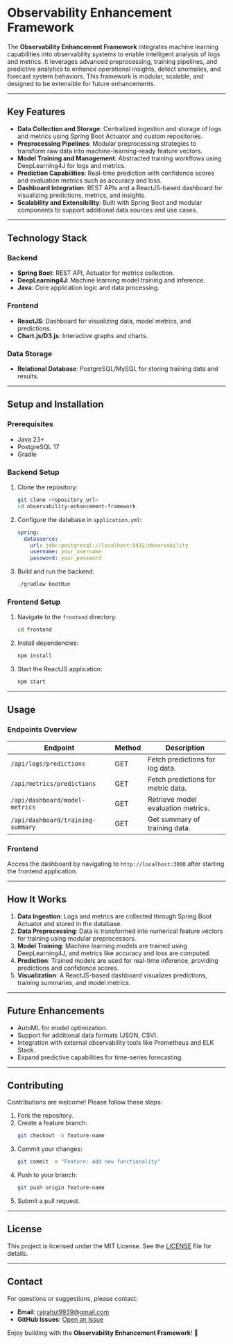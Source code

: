 # **Observability Enhancement Framework**

The **Observability Enhancement Framework** integrates machine learning capabilities into observability systems to enable intelligent analysis of logs and metrics. It leverages advanced preprocessing, training pipelines, and predictive analytics to enhance operational insights, detect anomalies, and forecast system behaviors. This framework is modular, scalable, and designed to be extensible for future enhancements.

---

## **Key Features**

- **Data Collection and Storage**: Centralized ingestion and storage of logs and metrics using Spring Boot Actuator and custom repositories.
- **Preprocessing Pipelines**: Modular preprocessing strategies to transform raw data into machine-learning-ready feature vectors.
- **Model Training and Management**: Abstracted training workflows using DeepLearning4J for logs and metrics.
- **Prediction Capabilities**: Real-time prediction with confidence scores and evaluation metrics such as accuracy and loss.
- **Dashboard Integration**: REST APIs and a ReactJS-based dashboard for visualizing predictions, metrics, and insights.
- **Scalability and Extensibility**: Built with Spring Boot and modular components to support additional data sources and use cases.

---

## **Technology Stack**

### **Backend**
- **Spring Boot**: REST API, Actuator for metrics collection.
- **DeepLearning4J**: Machine learning model training and inference.
- **Java**: Core application logic and data processing.

### **Frontend**
- **ReactJS**: Dashboard for visualizing data, model metrics, and predictions.
- **Chart.js/D3.js**: Interactive graphs and charts.

### **Data Storage**
- **Relational Database**: PostgreSQL/MySQL for storing training data and results.

---

## **Setup and Installation**

### **Prerequisites**
- Java 23+
- PostgreSQL 17
- Gradle

### **Backend Setup**
1. Clone the repository:
   ```bash
   git clone <repository_url>
   cd observability-enhancement-framework
   ```

2. Configure the database in `application.yml`:
   ```yaml
   spring:
     datasource:
       url: jdbc:postgresql://localhost:5432/observability
       username: your_username
       password: your_password
   ```

3. Build and run the backend:
   ```bash
   ./gradlew bootRun
   ```

### **Frontend Setup**
1. Navigate to the `frontend` directory:
   ```bash
   cd frontend
   ```

2. Install dependencies:
   ```bash
   npm install
   ```

3. Start the ReactJS application:
   ```bash
   npm start
   ```

---

## **Usage**

### **Endpoints Overview**
| Endpoint                          | Method | Description                           |
|-----------------------------------|--------|---------------------------------------|
| `/api/logs/predictions`           | GET    | Fetch predictions for log data.       |
| `/api/metrics/predictions`        | GET    | Fetch predictions for metric data.    |
| `/api/dashboard/model-metrics`    | GET    | Retrieve model evaluation metrics.    |
| `/api/dashboard/training-summary` | GET    | Get summary of training data.         |

### **Frontend**
Access the dashboard by navigating to `http://localhost:3000` after starting the frontend application.

---

## **How It Works**

1. **Data Ingestion**: Logs and metrics are collected through Spring Boot Actuator and stored in the database.
2. **Data Preprocessing**: Data is transformed into numerical feature vectors for training using modular preprocessors.
3. **Model Training**: Machine learning models are trained using DeepLearning4J, and metrics like accuracy and loss are computed.
4. **Prediction**: Trained models are used for real-time inference, providing predictions and confidence scores.
5. **Visualization**: A ReactJS-based dashboard visualizes predictions, training summaries, and model metrics.

---

## **Future Enhancements**
- AutoML for model optimization.
- Support for additional data formats (JSON, CSV).
- Integration with external observability tools like Prometheus and ELK Stack.
- Expand predictive capabilities for time-series forecasting.

---

## **Contributing**

Contributions are welcome! Please follow these steps:
1. Fork the repository.
2. Create a feature branch:
   ```bash
   git checkout -b feature-name
   ```
3. Commit your changes:
   ```bash
   git commit -m "Feature: Add new functionality"
   ```
4. Push to your branch:
   ```bash
   git push origin feature-name
   ```
5. Submit a pull request.

---

## **License**

This project is licensed under the MIT License. See the [LICENSE](LICENSE) file for details.

---

## **Contact**

For questions or suggestions, please contact:
- **Email**: rajrahul9939@gmail.com
- **GitHub Issues**: [Open an Issue](https://github.com/observaibility/issues)

Enjoy building with the **Observability Enhancement Framework**! 🚀